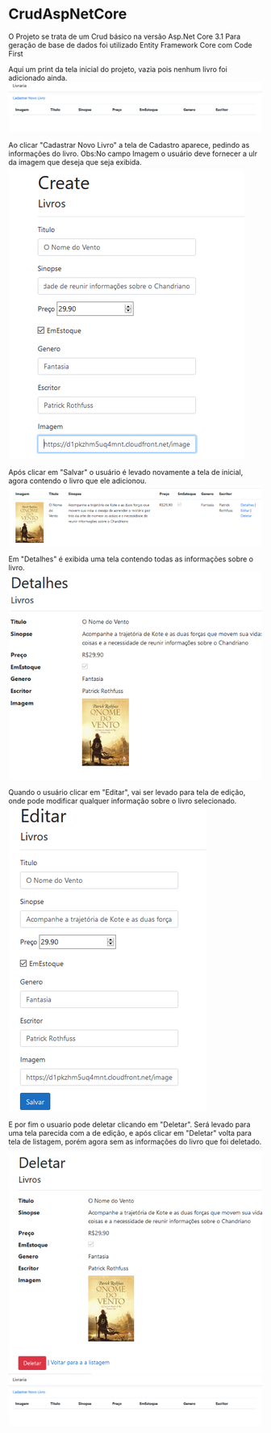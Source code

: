 # CrudAspNetCore

O Projeto se trata de um Crud básico na versão Asp.Net Core 3.1
Para geração de base de dados foi utilizado Entity Framework Core com Code First 

Aqui um print da tela inicial do projeto, vazia pois nenhum livro foi adicionado ainda.
![CrudAspNetCore1](https://github.com/FernandoSilva11/CrudAspNetCore/blob/master/TelaInicial.PNG)

Ao clicar "Cadastrar Novo Livro" a tela de Cadastro aparece, pedindo as informações do livro.
Obs:No campo Imagem o usuário deve fornecer a ulr da imagem que deseja que seja exibida. 
![CrudAspNetCore2](https://github.com/FernandoSilva11/CrudAspNetCore/blob/master/TelaCadastro.PNG)

Após clicar em "Salvar" o usuário é levado novamente a tela de inicial, agora contendo o livro que ele adicionou.
![CrudAspNetCore3](https://github.com/FernandoSilva11/CrudAspNetCore/blob/master/TelaListagem.PNG)

Em "Detalhes" é exibida uma tela contendo todas as informações sobre o livro.
![CrudAspNetCore4](https://github.com/FernandoSilva11/CrudAspNetCore/blob/master/TelaDetalhes.PNG)

Quando o usuário clicar em "Editar", vai ser levado para tela de edição, onde pode modificar qualquer informação sobre o livro selecionado.
![CrudAspNetCore5](https://github.com/FernandoSilva11/CrudAspNetCore/blob/master/TelaEdicao.PNG)

E por fim o usuario pode deletar clicando em "Deletar". Será levado para uma tela parecida com a de edição, e após clicar em "Deletar" volta para tela de listagem, porém agora sem as informações do livro que foi deletado. 
![CrudAspNetCore6](https://github.com/FernandoSilva11/CrudAspNetCore/blob/master/TelaDelete.PNG)
![CrudAspNetCore7](https://github.com/FernandoSilva11/CrudAspNetCore/blob/master/TelaInicial.PNG)
